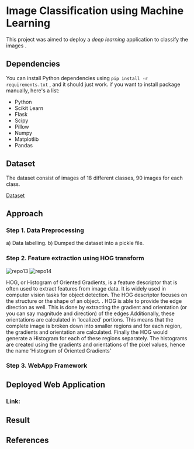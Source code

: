 # Image Classification using Machine Learning

This project was aimed to deploy a *deep learning* application to classify the images .


## Dependencies

You can install Python dependencies using ``` pip install -r requirements.txt ``` , and it should just work. if you want to install package manually, here's a list:

 - Python 
 - Scikit Learn
 - Flask
 - Scipy
 - Pillow
 - Numpy
 - Matplotlib
 - Pandas


## Dataset

The dataset consist of images of 18 different classes, 90 images for each class.

[Dataset]()


## Approach


### Step 1. Data Preprocessing

a) Data labelling.
b) Dumped the dataset into a pickle file.


### Step 2. Feature extraction using HOG transform


![repo13](https://user-images.githubusercontent.com/64823050/130604861-7162181b-236a-47c3-aa34-8fccc89dd802.jpg) ![repo14](https://user-images.githubusercontent.com/64823050/130604828-18c0040f-4c1e-4847-bf4d-7fbe3b3453bf.jpg)

HOG, or Histogram of Oriented Gradients, is a feature descriptor that is often used to extract features from image data. It is widely used in computer vision tasks for object detection.
The HOG descriptor focuses on the structure or the shape of an object. . HOG is able to provide the edge direction as well. This is done by extracting the gradient and orientation (or you can say magnitude and direction) of the edges
Additionally, these orientations are calculated in ‘localized’ portions. This means that the complete image is broken down into smaller regions and for each region, the gradients and orientation are calculated.
Finally the HOG would generate a Histogram for each of these regions separately. The histograms are created using the gradients and orientations of the pixel values, hence the name ‘Histogram of Oriented Gradients’

### Step 3. WebApp Framework


## Deployed Web Application



### Link: 

## Result




## References

